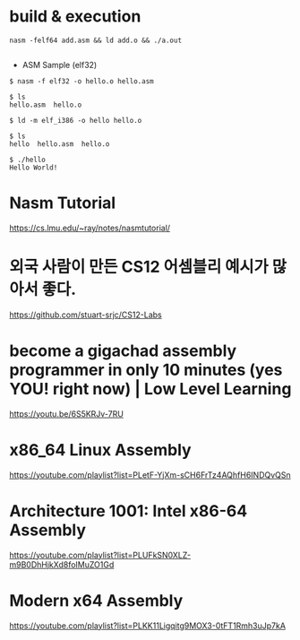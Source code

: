 # build & execution

```
nasm -felf64 add.asm && ld add.o && ./a.out
  
```
- ASM Sample (elf32)

```
$ nasm -f elf32 -o hello.o hello.asm

$ ls
hello.asm  hello.o

$ ld -m elf_i386 -o hello hello.o

$ ls
hello  hello.asm  hello.o

$ ./hello
Hello World!
```

# Nasm Tutorial

https://cs.lmu.edu/~ray/notes/nasmtutorial/

# 외국 사람이 만든 CS12 어셈블리 예시가 많아서 좋다. 

https://github.com/stuart-srjc/CS12-Labs

# become a gigachad assembly programmer in only 10 minutes (yes YOU! right now) | Low Level Learning

https://youtu.be/6S5KRJv-7RU

# x86_64 Linux Assembly

https://youtube.com/playlist?list=PLetF-YjXm-sCH6FrTz4AQhfH6INDQvQSn


# Architecture 1001: Intel x86-64 Assembly

https://youtube.com/playlist?list=PLUFkSN0XLZ-m9B0DhHjkXd8foIMuZO1Gd


# Modern x64 Assembly

https://youtube.com/playlist?list=PLKK11Ligqitg9MOX3-0tFT1Rmh3uJp7kA
